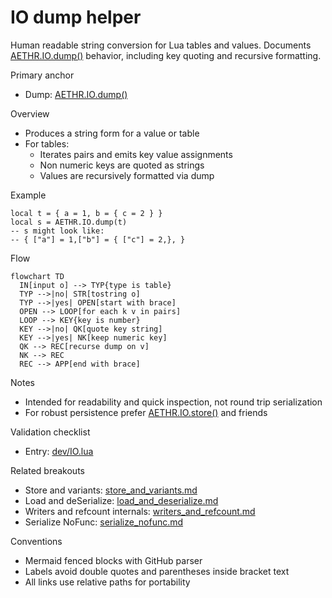 # IO dump helper

Human readable string conversion for Lua tables and values. Documents [AETHR.IO.dump()](../../dev/IO.lua:35) behavior, including key quoting and recursive formatting.

Primary anchor

- Dump: [AETHR.IO.dump()](../../dev/IO.lua:35)

Overview

- Produces a string form for a value or table
- For tables:
  - Iterates pairs and emits key value assignments
  - Non numeric keys are quoted as strings
  - Values are recursively formatted via dump

Example

```
local t = { a = 1, b = { c = 2 } }
local s = AETHR.IO.dump(t)
-- s might look like:
-- { ["a"] = 1,["b"] = { ["c"] = 2,}, }
```

Flow

```mermaid
flowchart TD
  IN[input o] --> TYP{type is table}
  TYP -->|no| STR[tostring o]
  TYP -->|yes| OPEN[start with brace]
  OPEN --> LOOP[for each k v in pairs]
  LOOP --> KEY{key is number}
  KEY -->|no| QK[quote key string]
  KEY -->|yes| NK[keep numeric key]
  QK --> REC[recurse dump on v]
  NK --> REC
  REC --> APP[end with brace]
```

Notes

- Intended for readability and quick inspection, not round trip serialization
- For robust persistence prefer [AETHR.IO.store()](../../dev/IO.lua:63) and friends

Validation checklist

- Entry: [dev/IO.lua](../../dev/IO.lua:35)

Related breakouts

- Store and variants: [store_and_variants.md](./store_and_variants.md)
- Load and deSerialize: [load_and_deserialize.md](./load_and_deserialize.md)
- Writers and refcount internals: [writers_and_refcount.md](./writers_and_refcount.md)
- Serialize NoFunc: [serialize_nofunc.md](./serialize_nofunc.md)

Conventions

- Mermaid fenced blocks with GitHub parser
- Labels avoid double quotes and parentheses inside bracket text
- All links use relative paths for portability